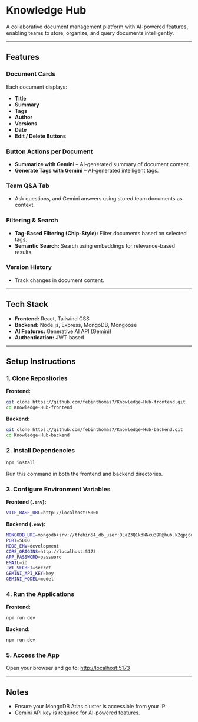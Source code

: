 # Knowledge Hub

A collaborative document management platform with AI-powered features, enabling teams to store, organize, and query documents intelligently.

---

## Features

### Document Cards

Each document displays:

- **Title**
- **Summary**
- **Tags**
- **Author**
- **Versions**
- **Date**
- **Edit / Delete Buttons**

### Button Actions per Document

- **Summarize with Gemini** – AI-generated summary of document content.
- **Generate Tags with Gemini** – AI-generated intelligent tags.

### Team Q\&A Tab

- Ask questions, and Gemini answers using stored team documents as context.

### Filtering & Search

- **Tag-Based Filtering (Chip-Style):** Filter documents based on selected tags.
- **Semantic Search:** Search using embeddings for relevance-based results.

### Version History

- Track changes in document content.

---

## Tech Stack

- **Frontend:** React, Tailwind CSS
- **Backend:** Node.js, Express, MongoDB, Mongoose
- **AI Features:** Generative AI API (Gemini)
- **Authentication:** JWT-based

---

## Setup Instructions

### 1. Clone Repositories

**Frontend:**

```bash
git clone https://github.com/febinthomas7/Knowledge-Hub-frontend.git
cd Knowledge-Hub-frontend
```

**Backend:**

```bash
git clone https://github.com/febinthomas7/Knowledge-Hub-backend.git
cd Knowledge-Hub-backend
```

### 2. Install Dependencies

```bash
npm install
```

Run this command in both the frontend and backend directories.

### 3. Configure Environment Variables

**Frontend (`.env`):**

```bash
VITE_BASE_URL=http://localhost:5000
```

**Backend (`.env`):**

```bash
MONGODB_URI=mongodb+srv://tfebin54_db_user:DLaZ3Q1kdNNcu39R@hub.k2qpj6n.mongodb.net/?retryWrites=true&w=majority&appName=hub
PORT=5000
NODE_ENV=development
CORS_ORIGINS=http://localhost:5173
APP_PASSWORD=password
EMAIL=id
JWT_SECRET=secret
GEMINI_API_KEY=key
GEMINI_MODEL=model
```

### 4. Run the Applications

**Frontend:**

```bash
npm run dev
```

**Backend:**

```bash
npm run dev
```

### 5. Access the App

Open your browser and go to:
[http://localhost:5173](http://localhost:5173)

---

## Notes

- Ensure your MongoDB Atlas cluster is accessible from your IP.
- Gemini API key is required for AI-powered features.
